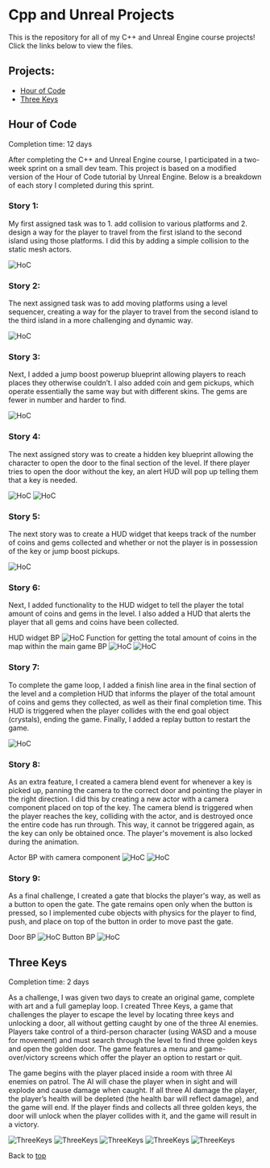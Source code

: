 # Cpp and Unreal Projects
This is the repository for all of my C++ and Unreal Engine course projects! Click the links below to view the files.
## Projects:
- <a href="" target="_blank">Hour of Code</a>
- <a href="https://github.com/alvarezsound/Cpp-and-Unreal-Projects/tree/main/UnrealFinal" target="_blank">Three Keys</a>

## Hour of Code
Completion time: 12 days

After completing the C++ and Unreal Engine course, I participated in a two-week sprint on a small dev team. This project is based on a modified version of the Hour of Code tutorial by Unreal Engine. Below is a breakdown of each story I completed during this sprint.

### Story 1: 
My first assigned task was to 1. add collision to various platforms and 2. design a way for the player to travel from the first island to the second island using those platforms. I did this by adding a simple collision to the static mesh actors.

![HoC](/Images/HoC_Platforms.gif)

### Story 2: 
The next assigned task was to add moving platforms using a level sequencer, creating a way for the player to travel from the second island to the third island in a more challenging and dynamic way.

![HoC](/Images/HoC_Sequencer.gif)

### Story 3: 
Next, I added a jump boost powerup blueprint allowing players to reach places they otherwise couldn’t. I also added coin and gem pickups, which operate essentially the same way but with different skins. The gems are fewer in number and harder to find.

![HoC](/Images/HoC_JumpBoost.gif)

### Story 4: 
The next assigned story was to create a hidden key blueprint allowing the character to open the door to the final section of the level. If there player tries to open the door without the key, an alert HUD will pop up telling them that a key is needed.

![HoC](/Images/HoC_Key.png)
![HoC](/Images/Hoc_Door.png)

### Story 5: 
The next story was to create a HUD widget that keeps track of the number of coins and gems collected and whether or not the player is in possession of the key or jump boost pickups.

![HoC](/Images/HoC_HUD.png)

### Story 6: 
Next, I added functionality to the HUD widget to tell the player the total amount of coins and gems in the level. I also added a HUD that alerts the player that all gems and coins have been collected.

HUD widget BP
![HoC](/Images/HoC_HUDBP.png)
Function for getting the total amount of coins in the map within the main game BP
![HoC](/Images/HoC_CoinCounterBP.png)
![HoC](/Images/HoC_Alert.png)

### Story 7: 
To complete the game loop, I added a finish line area in the final section of the level and a completion HUD that informs the player of the total amount of coins and gems they collected, as well as their final completion time. This HUD is triggered when the player collides with the end goal object (crystals), ending the game. Finally, I added a replay button to restart the game.

![HoC](/Images/HoC_Victory.png)

### Story 8: 
As an extra feature, I created a camera blend event for whenever a key is picked up, panning the camera to the correct door and pointing the player in the right direction. I did this by creating a new actor with a camera component placed on top of the key. The camera blend is triggered when the player reaches the key, colliding with the actor, and is destroyed once the entire code has run through. This way, it cannot be triggered again, as the key can only be obtained once. The player's movement is also locked during the animation.

Actor BP with camera component
![HoC](/Images/HoC_CameraBP.png)
![HoC](/Images/HoC_CameraBlend.gif)

### Story 9: 
As a final challenge, I created a gate that blocks the player's way, as well as a button to open the gate. The gate remains open only when the button is pressed, so I implemented cube objects with physics for the player to find, push, and place on top of the button in order to move past the gate.

Door BP
![HoC](/Images/HoC_GateBP.png)
Button BP
![HoC](/Images/HoC_GateButtonBP.png)


## Three Keys
Completion time: 2 days

As a challenge, I was given two days to create an original game, complete with art and a full gameplay loop. I created Three Keys, a game that challenges the player to escape the level by locating three keys and unlocking a door, all without getting caught by one of the three AI enemies. Players take control of a third-person character (using WASD and a mouse for movement) and must search through the level to find three golden keys and open the golden door. The game features a menu and game-over/victory screens which offer the player an option to restart or quit.

The game begins with the player placed inside a room with three AI enemies on patrol. The AI will chase the player when in sight and will explode and cause damage when caught. If all three AI damage the player, the player’s health will be depleted (the health bar will reflect damage), and the game will end. If the player finds and collects all three golden keys, the door will unlock when the player collides with it, and the game will result in a victory. 

![ThreeKeys](/Images/TK0.png)
![ThreeKeys](/Images/TK1.png)
![ThreeKeys](/Images/TK2.png)
![ThreeKeys](/Images/TK3.png)
![ThreeKeys](/Images/TK5.png)

Back to [top](#Cpp-and-Unreal-Projects)